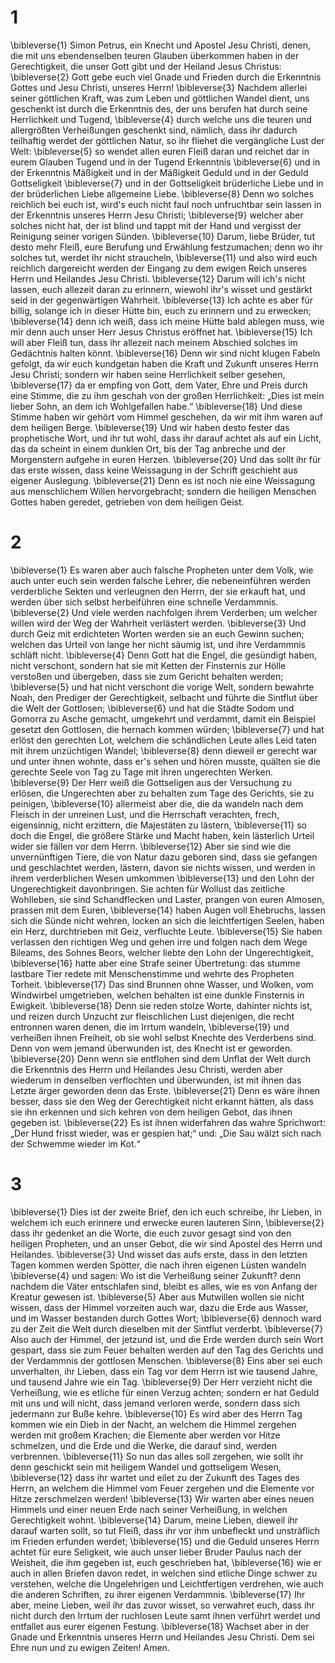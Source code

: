 # 1
\bibleverse{1} Simon Petrus, ein Knecht und Apostel Jesu Christi, denen, die mit uns ebendenselben teuren Glauben überkommen haben in der Gerechtigkeit, die unser Gott gibt und der Heiland Jesus Christus: \bibleverse{2} Gott gebe euch viel Gnade und Frieden durch die Erkenntnis Gottes und Jesu Christi, unseres Herrn! \bibleverse{3} Nachdem allerlei seiner göttlichen Kraft, was zum Leben und göttlichen Wandel dient, uns geschenkt ist durch die Erkenntnis des, der uns berufen hat durch seine Herrlichkeit und Tugend, \bibleverse{4} durch welche uns die teuren und allergrößten Verheißungen geschenkt sind, nämlich, dass ihr dadurch teilhaftig werdet der göttlichen Natur, so ihr fliehet die vergängliche Lust der Welt: \bibleverse{5} so wendet allen euren Fleiß daran und reichet dar in eurem Glauben Tugend und in der Tugend Erkenntnis \bibleverse{6} und in der Erkenntnis Mäßigkeit und in der Mäßigkeit Geduld und in der Geduld Gottseligkeit \bibleverse{7} und in der Gottseligkeit brüderliche Liebe und in der brüderlichen Liebe allgemeine Liebe. \bibleverse{8} Denn wo solches reichlich bei euch ist, wird's euch nicht faul noch unfruchtbar sein lassen in der Erkenntnis unseres Herrn Jesu Christi; \bibleverse{9} welcher aber solches nicht hat, der ist blind und tappt mit der Hand und vergisst der Reinigung seiner vorigen Sünden. \bibleverse{10} Darum, liebe Brüder, tut desto mehr Fleiß, eure Berufung und Erwählung festzumachen; denn wo ihr solches tut, werdet ihr nicht straucheln, \bibleverse{11} und also wird euch reichlich dargereicht werden der Eingang zu dem ewigen Reich unseres Herrn und Heilandes Jesu Christi. \bibleverse{12} Darum will ich's nicht lassen, euch allezeit daran zu erinnern, wiewohl ihr's wisset und gestärkt seid in der gegenwärtigen Wahrheit. \bibleverse{13} Ich achte es aber für billig, solange ich in dieser Hütte bin, euch zu erinnern und zu erwecken; \bibleverse{14} denn ich weiß, dass ich meine Hütte bald ablegen muss, wie mir denn auch unser Herr Jesus Christus eröffnet hat. \bibleverse{15} Ich will aber Fleiß tun, dass ihr allezeit nach meinem Abschied solches im Gedächtnis halten könnt. \bibleverse{16} Denn wir sind nicht klugen Fabeln gefolgt, da wir euch kundgetan haben die Kraft und Zukunft unseres Herrn Jesu Christi; sondern wir haben seine Herrlichkeit selber gesehen, \bibleverse{17} da er empfing von Gott, dem Vater, Ehre und Preis durch eine Stimme, die zu ihm geschah von der großen Herrlichkeit: „Dies ist mein lieber Sohn, an dem ich Wohlgefallen habe.“ \bibleverse{18} Und diese Stimme haben wir gehört vom Himmel geschehen, da wir mit ihm waren auf dem heiligen Berge. \bibleverse{19} Und wir haben desto fester das prophetische Wort, und ihr tut wohl, dass ihr darauf achtet als auf ein Licht, das da scheint in einem dunklen Ort, bis der Tag anbreche und der Morgenstern aufgehe in euren Herzen. \bibleverse{20} Und das sollt ihr für das erste wissen, dass keine Weissagung in der Schrift geschieht aus eigener Auslegung. \bibleverse{21} Denn es ist noch nie eine Weissagung aus menschlichem Willen hervorgebracht; sondern die heiligen Menschen Gottes haben geredet, getrieben von dem heiligen Geist.

# 2
\bibleverse{1} Es waren aber auch falsche Propheten unter dem Volk, wie auch unter euch sein werden falsche Lehrer, die nebeneinführen werden verderbliche Sekten und verleugnen den Herrn, der sie erkauft hat, und werden über sich selbst herbeiführen eine schnelle Verdammnis. \bibleverse{2} Und viele werden nachfolgen ihrem Verderben; um welcher willen wird der Weg der Wahrheit verlästert werden. \bibleverse{3} Und durch Geiz mit erdichteten Worten werden sie an euch Gewinn suchen; welchen das Urteil von lange her nicht säumig ist, und ihre Verdammnis schläft nicht. \bibleverse{4} Denn Gott hat die Engel, die gesündigt haben, nicht verschont, sondern hat sie mit Ketten der Finsternis zur Hölle verstoßen und übergeben, dass sie zum Gericht behalten werden; \bibleverse{5} und hat nicht verschont die vorige Welt, sondern bewahrte Noah, den Prediger der Gerechtigkeit, selbacht und führte die Sintflut über die Welt der Gottlosen; \bibleverse{6} und hat die Städte Sodom und Gomorra zu Asche gemacht, umgekehrt und verdammt, damit ein Beispiel gesetzt den Gottlosen, die hernach kommen würden; \bibleverse{7} und hat erlöst den gerechten Lot, welchem die schändlichen Leute alles Leid taten mit ihrem unzüchtigen Wandel; \bibleverse{8} denn dieweil er gerecht war und unter ihnen wohnte, dass er's sehen und hören musste, quälten sie die gerechte Seele von Tag zu Tage mit ihren ungerechten Werken. \bibleverse{9} Der Herr weiß die Gottseligen aus der Versuchung zu erlösen, die Ungerechten aber zu behalten zum Tage des Gerichts, sie zu peinigen, \bibleverse{10} allermeist aber die, die da wandeln nach dem Fleisch in der unreinen Lust, und die Herrschaft verachten, frech, eigensinnig, nicht erzittern, die Majestäten zu lästern, \bibleverse{11} so doch die Engel, die größere Stärke und Macht haben, kein lästerlich Urteil wider sie fällen vor dem Herrn. \bibleverse{12} Aber sie sind wie die unvernünftigen Tiere, die von Natur dazu geboren sind, dass sie gefangen und geschlachtet werden, lästern, davon sie nichts wissen, und werden in ihrem verderblichen Wesen umkommen \bibleverse{13} und den Lohn der Ungerechtigkeit davonbringen. Sie achten für Wollust das zeitliche Wohlleben, sie sind Schandflecken und Laster, prangen von euren Almosen, prassen mit dem Euren, \bibleverse{14} haben Augen voll Ehebruchs, lassen sich die Sünde nicht wehren, locken an sich die leichtfertigen Seelen, haben ein Herz, durchtrieben mit Geiz, verfluchte Leute. \bibleverse{15} Sie haben verlassen den richtigen Weg und gehen irre und folgen nach dem Wege Bileams, des Sohnes Beors, welcher liebte den Lohn der Ungerechtigkeit, \bibleverse{16} hatte aber eine Strafe seiner Übertretung: das stumme lastbare Tier redete mit Menschenstimme und wehrte des Propheten Torheit. \bibleverse{17} Das sind Brunnen ohne Wasser, und Wolken, vom Windwirbel umgetrieben, welchen behalten ist eine dunkle Finsternis in Ewigkeit. \bibleverse{18} Denn sie reden stolze Worte, dahinter nichts ist, und reizen durch Unzucht zur fleischlichen Lust diejenigen, die recht entronnen waren denen, die im Irrtum wandeln, \bibleverse{19} und verheißen ihnen Freiheit, ob sie wohl selbst Knechte des Verderbens sind. Denn von wem jemand überwunden ist, des Knecht ist er geworden. \bibleverse{20} Denn wenn sie entflohen sind dem Unflat der Welt durch die Erkenntnis des Herrn und Heilandes Jesu Christi, werden aber wiederum in denselben verflochten und überwunden, ist mit ihnen das Letzte ärger geworden denn das Erste. \bibleverse{21} Denn es wäre ihnen besser, dass sie den Weg der Gerechtigkeit nicht erkannt hätten, als dass sie ihn erkennen und sich kehren von dem heiligen Gebot, das ihnen gegeben ist. \bibleverse{22} Es ist ihnen widerfahren das wahre Sprichwort: „Der Hund frisst wieder, was er gespien hat;“ und: „Die Sau wälzt sich nach der Schwemme wieder im Kot.“

# 3
\bibleverse{1} Dies ist der zweite Brief, den ich euch schreibe, ihr Lieben, in welchem ich euch erinnere und erwecke euren lauteren Sinn, \bibleverse{2} dass ihr gedenket an die Worte, die euch zuvor gesagt sind von den heiligen Propheten, und an unser Gebot, die wir sind Apostel des Herrn und Heilandes. \bibleverse{3} Und wisset das aufs erste, dass in den letzten Tagen kommen werden Spötter, die nach ihren eigenen Lüsten wandeln \bibleverse{4} und sagen: Wo ist die Verheißung seiner Zukunft? denn nachdem die Väter entschlafen sind, bleibt es alles, wie es von Anfang der Kreatur gewesen ist. \bibleverse{5} Aber aus Mutwillen wollen sie nicht wissen, dass der Himmel vorzeiten auch war, dazu die Erde aus Wasser, und im Wasser bestanden durch Gottes Wort; \bibleverse{6} dennoch ward zu der Zeit die Welt durch dieselben mit der Sintflut verderbt. \bibleverse{7} Also auch der Himmel, der jetzund ist, und die Erde werden durch sein Wort gespart, dass sie zum Feuer behalten werden auf den Tag des Gerichts und der Verdammnis der gottlosen Menschen. \bibleverse{8} Eins aber sei euch unverhalten, ihr Lieben, dass ein Tag vor dem Herrn ist wie tausend Jahre, und tausend Jahre wie ein Tag. \bibleverse{9} Der Herr verzieht nicht die Verheißung, wie es etliche für einen Verzug achten; sondern er hat Geduld mit uns und will nicht, dass jemand verloren werde, sondern dass sich jedermann zur Buße kehre. \bibleverse{10} Es wird aber des Herrn Tag kommen wie ein Dieb in der Nacht, an welchem die Himmel zergehen werden mit großem Krachen; die Elemente aber werden vor Hitze schmelzen, und die Erde und die Werke, die darauf sind, werden verbrennen. \bibleverse{11} So nun das alles soll zergehen, wie sollt ihr denn geschickt sein mit heiligem Wandel und gottseligem Wesen, \bibleverse{12} dass ihr wartet und eilet zu der Zukunft des Tages des Herrn, an welchem die Himmel vom Feuer zergehen und die Elemente vor Hitze zerschmelzen werden! \bibleverse{13} Wir warten aber eines neuen Himmels und einer neuen Erde nach seiner Verheißung, in welchen Gerechtigkeit wohnt. \bibleverse{14} Darum, meine Lieben, dieweil ihr darauf warten sollt, so tut Fleiß, dass ihr vor ihm unbefleckt und unsträflich im Frieden erfunden werdet; \bibleverse{15} und die Geduld unseres Herrn achtet für eure Seligkeit, wie auch unser lieber Bruder Paulus nach der Weisheit, die ihm gegeben ist, euch geschrieben hat, \bibleverse{16} wie er auch in allen Briefen davon redet, in welchen sind etliche Dinge schwer zu verstehen, welche die Ungelehrigen und Leichtfertigen verdrehen, wie auch die anderen Schriften, zu ihrer eigenen Verdammnis. \bibleverse{17} Ihr aber, meine Lieben, weil ihr das zuvor wisset, so verwahret euch, dass ihr nicht durch den Irrtum der ruchlosen Leute samt ihnen verführt werdet und entfallet aus eurer eigenen Festung. \bibleverse{18} Wachset aber in der Gnade und Erkenntnis unseres Herrn und Heilandes Jesu Christi. Dem sei Ehre nun und zu ewigen Zeiten! Amen.
